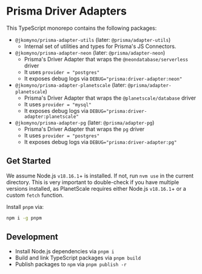 # Prisma Driver Adapters

This TypeScript monorepo contains the following packages:
- `@jkomyno/prisma-adapter-utils` (later: `@prisma/adapter-utils`)
  - Internal set of utilities and types for Prisma's JS Connectors.
- `@jkomyno/prisma-adapter-neon` (later: `@prisma/adapter-neon`)
  - Prisma's Driver Adapter that wraps the `@neondatabase/serverless` driver
  - It uses `provider = "postgres"`
  - It exposes debug logs via `DEBUG="prisma:driver-adapter:neon"`
- `@jkomyno/prisma-adapter-planetscale` (later: `@prisma/adapter-planetscale`)
  - Prisma's Driver Adapter that wraps the `@planetscale/database` driver
  - It uses `provider = "mysql"`
  - It exposes debug logs via `DEBUG="prisma:driver-adapter:planetscale"`
- `@jkomyno/prisma-adapter-pg` (later: `@prisma/adapter-pg`)
  - Prisma's Driver Adapter that wraps the `pg` driver
  - It uses `provider = "postgres"`
  - It exposes debug logs via `DEBUG="prisma:driver-adapter:pg"`

## Get Started

We assume Node.js `v18.16.1`+ is installed. If not, run `nvm use` in the current directory.
This is very important to double-check if you have multiple versions installed, as PlanetScale requires either Node.js `v18.16.1`+ or a custom `fetch` function.

Install `pnpm` via:

```sh
npm i -g pnpm
```

## Development

- Install Node.js dependencies via `pnpm i`
- Build and link TypeScript packages via `pnpm build`
- Publish packages to `npm` via `pnpm publish -r`
